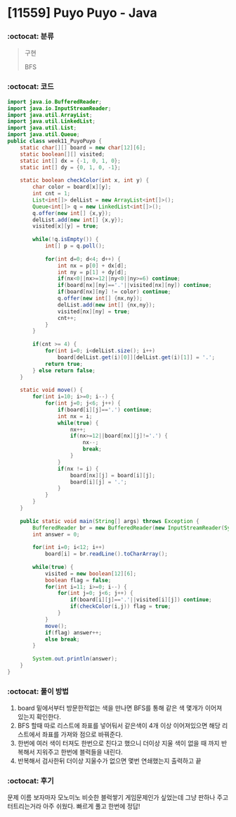 # [11559] Puyo Puyo - Java

###  :octocat: 분류

> 구현
> 
> BFS

### :octocat: 코드

```java
import java.io.BufferedReader;
import java.io.InputStreamReader;
import java.util.ArrayList;
import java.util.LinkedList;
import java.util.List;
import java.util.Queue;
public class week11_PuyoPuyo {
	static char[][] board = new char[12][6];
	static boolean[][] visited;
	static int[] dx = {-1, 0, 1, 0};
	static int[] dy = {0, 1, 0, -1};
	
	static boolean checkColor(int x, int y) {
		char color = board[x][y];
		int cnt = 1;
		List<int[]> delList = new ArrayList<int[]>();
		Queue<int[]> q = new LinkedList<int[]>();
		q.offer(new int[] {x,y});
		delList.add(new int[] {x,y});
		visited[x][y] = true;
		
		while(!q.isEmpty()) {
			int[] p = q.poll();
			
			for(int d=0; d<4; d++) {
				int nx = p[0] + dx[d];
				int ny = p[1] + dy[d];
				if(nx<0||nx>=12||ny<0||ny>=6) continue;
				if(board[nx][ny]=='.'||visited[nx][ny]) continue;
				if(board[nx][ny] != color) continue;
				q.offer(new int[] {nx,ny});
				delList.add(new int[] {nx,ny});
				visited[nx][ny] = true;
				cnt++;
			}
		}
		
		if(cnt >= 4) {
			for(int i=0; i<delList.size(); i++)
				board[delList.get(i)[0]][delList.get(i)[1]] = '.';
			return true;
		} else return false;
	}
	
	static void move() {
		for(int i=10; i>=0; i--) {
			for(int j=0; j<6; j++) {
				if(board[i][j]=='.') continue;
				int nx = i;
				while(true) {
					nx++;
					if(nx>=12||board[nx][j]!='.') {
						nx--;
						break;
					}
				}
				if(nx != i) {
					board[nx][j] = board[i][j];
					board[i][j] = '.';
				}
			}
		}
	}
	
	public static void main(String[] args) throws Exception {
		BufferedReader br = new BufferedReader(new InputStreamReader(System.in));
		int answer = 0;
		
		for(int i=0; i<12; i++) 
			board[i] = br.readLine().toCharArray();
		
		while(true) {
			visited = new boolean[12][6];
			boolean flag = false;
			for(int i=11; i>=0; i--) {
				for(int j=0; j<6; j++) {
					if(board[i][j]=='.'||visited[i][j]) continue;
					if(checkColor(i,j)) flag = true;
				}
			}
			move();
			if(flag) answer++;
			else break;
		}
		
		System.out.println(answer);
	}
}
```

### :octocat: 풀이 방법

1. board 밑에서부터 방문한적없는 색을 만나면 BFS를 통해 같은 색 몇개가 이어져 있는지 확인한다.
2. BFS 할때 따로 리스트에 좌표를 넣어둬서 같은색이 4개 이상 이어져있으면 해당 리스트에서 좌표를 가져와
점으로 바꿔준다.
3. 한번에 여러 색이 터져도 한번으로 친다고 했으니 더이상 지울 색이 없을 때 까지 반복해서 지워주고
한번에 블럭들을 내린다.
4. 반복해서 검사한뒤 더이상 지울수가 없으면 몇번 연쇄했는지 출력하고 끝

### :octocat: 후기

문제 이름 보자마자 모노미노 비슷한 블럭쌓기 게임문제인가 싶었는데 그냥 판하나 주고 터트리는거라 아주 쉬웠다.
빠르게 풀고 한번에 정답!
